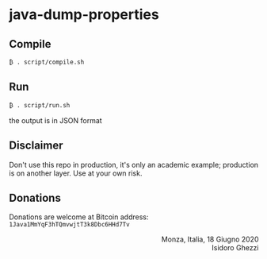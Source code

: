 # java-dump-properties

## Compile
```
₿ . script/compile.sh
```

## Run
```
₿ . script/run.sh
```

the output is in JSON format

## Disclaimer
Don't use this repo in production, it's only an academic example; production is on another layer.
Use at your own risk.
 
## Donations
Donations are welcome at Bitcoin address: `1Java1MmYqF3hTQmvwjtT3k8Dbc6HHd7Tv`

<div style="text-align: right; align:right">Monza, Italia, 18 Giugno 2020<br>Isidoro Ghezzi</div>
